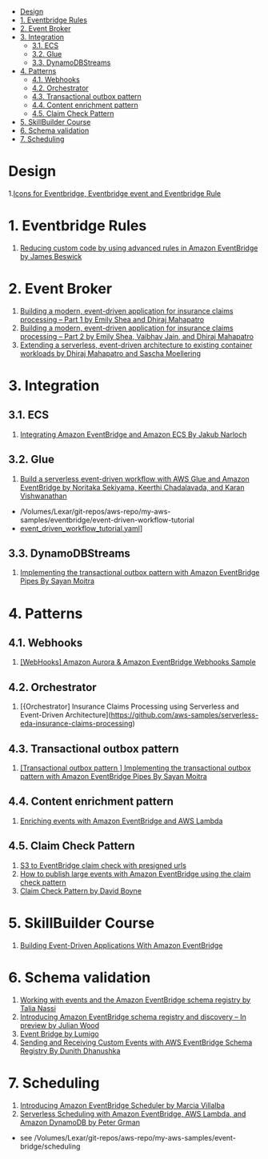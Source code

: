 
<!-- TOC -->

- [Design](#design)
- [1. Eventbridge Rules](#1-eventbridge-rules)
- [2. Event Broker](#2-event-broker)
- [3. Integration](#3-integration)
  - [3.1. ECS](#31-ecs)
  - [3.2. Glue](#32-glue)
  - [3.3. DynamoDBStreams](#33-dynamodbstreams)
- [4. Patterns](#4-patterns)
  - [4.1. Webhooks](#41-webhooks)
  - [4.2. Orchestrator](#42-orchestrator)
  - [4.3. Transactional outbox pattern](#43-transactional-outbox-pattern)
  - [4.4. Content enrichment pattern](#44-content-enrichment-pattern)
  - [4.5. Claim Check Pattern](#45-claim-check-pattern)
- [5. SkillBuilder Course](#5-skillbuilder-course)
- [6. Schema validation](#6-schema-validation)
- [7. Scheduling](#7-scheduling)

<!-- /TOC -->

# Design

1.[Icons for Eventbridge, Eventbridge event and Eventbridge Rule](https://aws.amazon.com/blogs/industries/building-a-modern-event-driven-application-for-insurance-claims-processing-part-2/)

# 1. Eventbridge Rules

1. [Reducing custom code by using advanced rules in Amazon EventBridge by James Beswick](https://aws.amazon.com/blogs/compute/reducing-custom-code-by-using-advanced-rules-in-amazon-eventbridge/)

# 2. Event Broker

1. [Building a modern, event-driven application for insurance claims processing – Part 1 by Emily Shea and Dhiraj Mahapatro](https://aws.amazon.com/blogs/industries/building-a-modern-event-driven-application-for-insurance-claims-processing-part-1/)
2. [Building a modern, event-driven application for insurance claims processing – Part 2 by Emily Shea, Vaibhav Jain, and Dhiraj Mahapatro](https://aws.amazon.com/blogs/industries/building-a-modern-event-driven-application-for-insurance-claims-processing-part-2/)
3. [Extending a serverless, event-driven architecture to existing container workloads by Dhiraj Mahapatro and Sascha Moellering](https://aws.amazon.com/blogs/compute/extending-a-serverless-event-driven-architecture-to-existing-container-workloads/)

# 3. Integration

## 3.1. ECS

1. [Integrating Amazon EventBridge and Amazon ECS By Jakub Narloch](https://aws.amazon.com/blogs/compute/integrating-amazon-eventbridge-and-amazon-ecs/)

## 3.2. Glue

1. [Build a serverless event-driven workflow with AWS Glue and Amazon EventBridge by Noritaka Sekiyama, Keerthi Chadalavada, and Karan Vishwanathan](https://aws.amazon.com/blogs/big-data/build-a-serverless-event-driven-workflow-with-aws-glue-and-amazon-eventbridge/)
- /Volumes/Lexar/git-repos/aws-repo/my-aws-samples/eventbridge/event-driven-workflow-tutorial
- [event_driven_workflow_tutorial.yaml](./templates/event_driven_workflow_tutorial.yaml)]

## 3.3. DynamoDBStreams
1. [Implementing the transactional outbox pattern with Amazon EventBridge Pipes By Sayan Moitra](https://aws.amazon.com/blogs/compute/implementing-the-transactional-outbox-pattern-with-amazon-eventbridge-pipes/)

# 4. Patterns

## 4.1. Webhooks

1. [[WebHooks] Amazon Aurora & Amazon EventBridge Webhooks Sample](https://github.com/aws-samples/amazon-aurora-eventbridge-webhooks)

## 4.2. Orchestrator

1. [{Orchestrator] Insurance Claims Processing using Serverless and Event-Driven Architecture](https://github.com/aws-samples/serverless-eda-insurance-claims-processing)

## 4.3. Transactional outbox pattern

1. [[Transactional outbox pattern ] Implementing the transactional outbox pattern with Amazon EventBridge Pipes By Sayan Moitra](https://aws.amazon.com/blogs/compute/implementing-the-transactional-outbox-pattern-with-amazon-eventbridge-pipes/)

## 4.4. Content enrichment pattern

1. [Enriching events with Amazon EventBridge and AWS Lambda](https://www.boyney.io/blog/2022-11-01-eventbridge-enrichment-with-lambda)

## 4.5. Claim Check Pattern

1. [S3 to EventBridge claim check with presigned urls](https://serverlessland.com/patterns/s3-to-eventbridge-claim-check-pattern)
1. [How to publish large events with Amazon EventBridge using the claim check pattern](https://www.boyney.io/blog/2022-11-01-eventbridge-claim-check)
1. [Claim Check Pattern by David Boyne](https://serverlessland.com/event-driven-architecture/visuals/claim-check-pattern)

# 5. SkillBuilder Course

1. [Building Event-Driven Applications With Amazon EventBridge](https://explore.skillbuilder.aws/learn/course/15008/building-event-driven-applications-with-amazon-eventbridge)

# 6. Schema validation

1. [Working with events and the Amazon EventBridge schema registry by Talia Nassi ](https://aws.amazon.com/blogs/compute/working-with-events-and-amazon-eventbridge-schema-registry/)
1. [Introducing Amazon EventBridge schema registry and discovery – In preview by Julian Wood](https://aws.amazon.com/blogs/compute/introducing-amazon-eventbridge-schema-registry-and-discovery-in-preview/)
1. [Event Bridge by Lumigo](https://lumigo.io/aws-serverless-ecosystem/amazon-eventbridge/#eventbridge_schema_registry)
1. [Sending and Receiving Custom Events with AWS EventBridge Schema Registry By Dunith Dhanushka](https://medium.com/event-driven-utopia/sending-and-receiving-custom-events-with-aws-eventbridge-schema-registry-b73198b7a140)

# 7. Scheduling

1. [Introducing Amazon EventBridge Scheduler by Marcia Villalba](https://aws.amazon.com/blogs/compute/introducing-amazon-eventbridge-scheduler/)
2. [Serverless Scheduling with Amazon EventBridge, AWS Lambda, and Amazon DynamoDB by Peter Grman](https://aws.amazon.com/blogs/architecture/serverless-scheduling-with-amazon-eventbridge-aws-lambda-and-amazon-dynamodb/)
- see /Volumes/Lexar/git-repos/aws-repo/my-aws-samples/event-bridge/scheduling